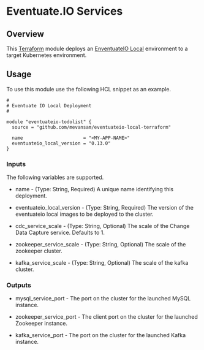 # Eventuate.IO Services

## Overview

This [Terraform](https://www.terraform.io/) module deploys an [EnventuateIO Local](https://github.com/hashicorp/vault) environment to a target Kubernetes environment.

## Usage

To use this module use the following HCL snippet as an example. 

```
#
# Eventuate IO Local Deployment
#

module "eventuateio-todolist" {
  source = "github.com/mevansam/eventuateio-local-terraform"

  name                      = "<MY-APP-NAME>"
  eventuateio_local_version = "0.13.0"
}
```

### Inputs

The following variables are supported.

* name - (Type: String, Required) A unique name identifying this deployment.

* eventuateio_local_version - (Type: String, Required) The version of the eventuateio local images to be deployed to the cluster.

* cdc_service_scale - (Type: String, Optional) The scale of the Change Data Capture service. Defaults to 1.

* zookeeper_service_scale - (Type: String, Optional) The scale of the zookeeper cluster.

* kafka_service_scale - (Type: String, Optional) The scale of the kafka cluster.

### Outputs

* mysql_service_port - The port on the cluster for the launched MySQL instance.

* zookeeper_service_port - The client port on the cluster for the launched Zookeeper instance.

* kafka_service_port - The port on the cluster for the launched Kafka instance.

